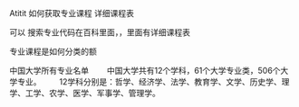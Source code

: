 Atitit  如何获取专业课程  详细课程表



可以 搜索专业代码在百科里面，，里面有详细课程表

专业课程是如何分类的额

中国大学所有专业名单
　　中国大学共有12个学科，61个大学专业类，506个大学专业。
　　12学科分别是：哲学、经济学、法学、教育学、文学、历史学、理学、工学、农学、医学、军事学、管理学。 ​​​​
